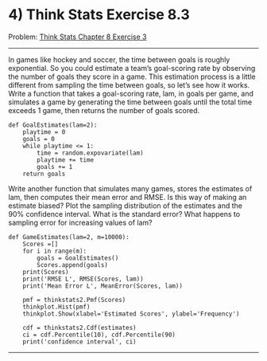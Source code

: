 # 4) Think Stats Exercise 8.3

Problem: [Think Stats Chapter 8 Exercise 3](http://greenteapress.com/thinkstats2/html/thinkstats2009.html#toc77)

---

In games like hockey and soccer, the time between goals is roughly exponential. So you could estimate a team’s goal-scoring rate by observing the number of goals they score in a game. This estimation process is a little different from sampling the time between goals, so let’s see how it works.
Write a function that takes a goal-scoring rate, lam, in goals per game, and simulates a game by generating the time between goals until the total time exceeds 1 game, then returns the number of goals scored.
```
def GoalEstimates(lam=2):
    playtime = 0
    goals = 0
    while playtime <= 1:
        time = random.expovariate(lam)
        playtime += time
        goals += 1
    return goals
```
    
Write another function that simulates many games, stores the estimates of lam, then computes their mean error and RMSE. Is this way of making an estimate biased? Plot the sampling distribution of the estimates and the 90% confidence interval. What is the standard error? What happens to sampling error for increasing values of lam?

```
def GameEstimates(lam=2, m=10000):
    Scores =[]
    for i in range(m):
        goals = GoalEstimates()
        Scores.append(goals)
    print(Scores)
    print('RMSE L', RMSE(Scores, lam))
    print('Mean Error L', MeanError(Scores, lam))
    
    pmf = thinkstats2.Pmf(Scores)
    thinkplot.Hist(pmf)
    thinkplot.Show(xlabel='Estimated Scores', ylabel='Frequency')
    
    cdf = thinkstats2.Cdf(estimates)
    ci = cdf.Percentile(10), cdf.Percentile(90)
    print('confidence interval', ci)
```


---
